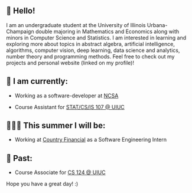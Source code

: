 ## :wave: Hello!

I am an undergraduate student at the University of Illinois Urbana-Champaign double majoring in Mathematics and Economics along with minors in Computer Science and Statistics. I am interested in learning and exploring more about topics in abstract algebra, artificial intelligence, algorithms, computer vision, deep learning, data science and analytics, number theory and programming methods. Feel free to check out my projects and personal website (linked on my profile)!

## 🙂 I am currently: 

   - Working as a software-developer at [NCSA](https://www.ncsa.illinois.edu/) 
    
   - Course Assistant for [STAT/CS/IS 107 @ UIUC](https://discovery.cs.illinois.edu/)

## 👨🏽‍💻 This summer I will be: 
   - Working at [Country Financial](https://www.countryfinancial.com/) as a Software Engineering Intern

## 📝 Past:

   - Course Associate for [CS 124 @ UIUC](https://www.cs124.org/)

   
Hope you have a great day! :)
